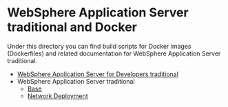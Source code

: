 # WebSphere Application Server traditional and Docker

Under this directory you can find build scripts for Docker images (Dockerfiles) and related documentation for WebSphere Application Server traditional. 

* [WebSphere Application Server for Developers traditional](developer)
* WebSphere Application Server traditional
  * [Base](base)
  * [Network Deployment](nd)
